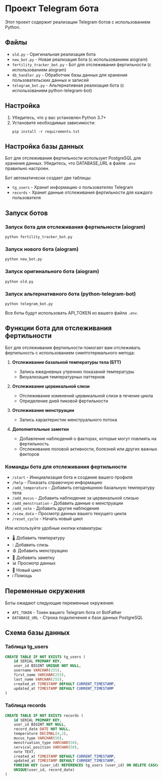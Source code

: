 # Проект Telegram бота

Этот проект содержит реализации Telegram ботов с использованием Python.

## Файлы

- `old.py` - Оригинальная реализация бота
- `new_bot.py` - Новая реализация бота (с использованием aiogram)
- `fertility_tracker_bot.py` - Бот для отслеживания фертильности (с использованием aiogram)
- `db_handler.py` - Обработчик базы данных для хранения пользовательских данных и записей
- `telegram_bot.py` - Альтернативная реализация бота (с использованием python-telegram-bot)

## Настройка

1. Убедитесь, что у вас установлен Python 3.7+
2. Установите необходимые зависимости:
   ```
   pip install -r requirements.txt
   ```

## Настройка базы данных

Бот для отслеживания фертильности использует PostgreSQL для хранения данных. Убедитесь, что DATABASE_URL в файле `.env` правильно настроен.

Бот автоматически создает две таблицы:
- `tg_users` - Хранит информацию о пользователях Telegram
- `records` - Хранит данные отслеживания фертильности для каждого пользователя

## Запуск ботов

### Запуск бота для отслеживания фертильности (aiogram)
```
python fertility_tracker_bot.py
```

### Запуск нового бота (aiogram)
```
python new_bot.py
```

### Запуск оригинального бота (aiogram)
```
python old.py
```

### Запуск альтернативного бота (python-telegram-bot)
```
python telegram_bot.py
```

Все боты будут использовать API_TOKEN из вашего файла `.env`.

## Функции бота для отслеживания фертильности

Бот для отслеживания фертильности помогает вам отслеживать фертильность с использованием симптотермального метода:

1. **Отслеживание базальной температуры тела (БТТ)**
   - Запись ежедневных утренних показаний температуры
   - Визуализация температурных паттернов

2. **Отслеживание цервикальной слизи**
   - Отслеживание изменений цервикальной слизи в течение цикла
   - Определение дней пиковой фертильности

3. **Отслеживание менструации**
   - Запись характеристик менструального потока

4. **Дополнительные заметки**
   - Добавление наблюдений о факторах, которые могут повлиять на фертильность
   - Отслеживание половой активности, болезней или других важных факторов

### Команды бота для отслеживания фертильности

- `/start` - Инициализация бота и создание вашего профиля
- `/help` - Показать справочную информацию
- `/add_temperature` - Добавить сегодняшнюю базальную температуру тела
- `/add_mucus` - Добавить наблюдение за цервикальной слизью
- `/add_menstruation` - Добавить данные о менструации
- `/add_note` - Добавить другие наблюдения
- `/view_data` - Просмотр данных вашего текущего цикла
- `/reset_cycle` - Начать новый цикл

Или используйте удобные кнопки клавиатуры:
- 🌡 Добавить температуру
- 💧 Добавить слизь
- 🩸 Добавить менструацию
- 📝 Добавить заметку
- 📊 Просмотр данных
- 🔄 Новый цикл
- ℹ️ Помощь

## Переменные окружения

Боты ожидают следующие переменные окружения:
- `API_TOKEN` - Токен вашего Telegram бота от BotFather
- `DATABASE_URL` - Строка подключения к базе данных PostgreSQL

## Схема базы данных

### Таблица tg_users
```sql
CREATE TABLE IF NOT EXISTS tg_users (
    id SERIAL PRIMARY KEY,
    user_id BIGINT UNIQUE NOT NULL,
    username VARCHAR(255),
    first_name VARCHAR(255),
    last_name VARCHAR(255),
    created_at TIMESTAMP DEFAULT CURRENT_TIMESTAMP,
    updated_at TIMESTAMP DEFAULT CURRENT_TIMESTAMP
)
```

### Таблица records
```sql
CREATE TABLE IF NOT EXISTS records (
    id SERIAL PRIMARY KEY,
    user_id BIGINT NOT NULL,
    record_date DATE NOT NULL,
    temperature DECIMAL(4,2),
    mucus_type VARCHAR(50),
    menstruation_type VARCHAR(50),
    cervical_position VARCHAR(50),
    note TEXT,
    created_at TIMESTAMP DEFAULT CURRENT_TIMESTAMP,
    updated_at TIMESTAMP DEFAULT CURRENT_TIMESTAMP,
    FOREIGN KEY (user_id) REFERENCES tg_users (user_id) ON DELETE CASCADE,
    UNIQUE(user_id, record_date)
)
```